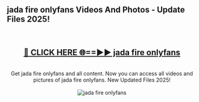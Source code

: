 <h2>jada fire onlyfans Videos And Photos - Update Files 2025!</h2>
<br>
<div align="center">
<h2><a href="https://linkcuts.com/hfmhzwbr" rel="nofollow">🔴 CLICK HERE 🌐==►► jada fire onlyfans</a></h2>
<br>
Get jada fire onlyfans and all content. Now you can access all videos and pictures of jada fire onlyfans. New Updated Files 2025!
<br>
<br>
<a href="https://linkcuts.com/hfmhzwbr" rel="nofollow" data-target="animated-image.originalLink"><img src="https://i.ibb.co.com/WyWwxjT/player-gif2.gif" alt="jada fire onlyfans" style="max-width: 100%; display: inline-block;" data-target="animated-image.originalImage"></a>
</div>
<br>